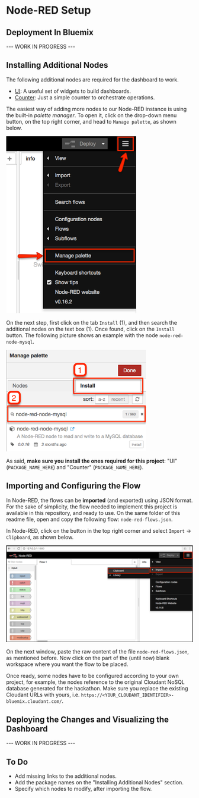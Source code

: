 # Node-RED Setup

## Deployment In Bluemix

--- WORK IN PROGRESS ---

## Installing Additional Nodes

The following additional nodes are required for the dashboard to work.

* [UI](): A useful set of widgets to build dashboards.
* [Counter](): Just a simple counter to orchestrate operations.

The easiest way of adding more nodes to our Node-RED instance is using the built-in _palette manager_. To open it, click on the drop-down menu button, on the top right corner, and head to `Manage palette`, as shown below.

![](./assets/manage-palette.png)

On the next step, first click on the tab `Install` (1), and then search the additional nodes on the text box (1). Once found, click on the `Install` button. The following picture shows an example with the node `node-red-node-mysql`.

![](./assets/install-nodes.png)

As said, **make sure you install the ones required for this project**: "UI" (`PACKAGE_NAME_HERE`) and "Counter" (`PACKAGE_NAME_HERE`).

## Importing and Configuring the Flow

In Node-RED, the flows can be **imported** (and exported) using JSON format. For the sake of simplicity, the flow needed to implement this project is available in this repository, and ready to use. On the same folder of this readme file, open and copy the following flow: `node-red-flows.json`.

In Node-RED, click on the button in the top right corner and select `Import` → `Clipboard`, as shown below.

![Importing flows in Node-RED](./assets/node-red-import-flow.png)

On the next window, paste the raw content of the file `node-red-flows.json`, as mentioned before. Now click on the part of the (until now) blank workspace where you want the flow to be placed.

Once ready, some nodes have to be configured according to your own project, for example, the nodes reference to the original Cloudant NoSQL database generated for the hackathon. Make sure you replace the existing Cloudant URLs  with yours, i.e. `https://<YOUR_CLOUDANT_IDENTIFIER>-bluemix.cloudant.com/`. 

## Deploying the Changes and Visualizing the Dashboard

--- WORK IN PROGRESS ---

## To Do

* Add missing links to the additional nodes.
* Add the package names on the "Installing Additional Nodes" section.
* Specify which nodes to modify, after importing the flow.